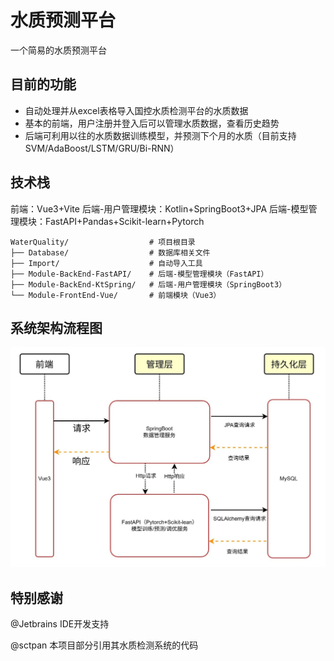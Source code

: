 # 水质预测平台
一个简易的水质预测平台

## 目前的功能
- 自动处理并从excel表格导入国控水质检测平台的水质数据
- 基本的前端，用户注册并登入后可以管理水质数据，查看历史趋势
- 后端可利用以往的水质数据训练模型，并预测下个月的水质（目前支持SVM/AdaBoost/LSTM/GRU/Bi-RNN）


## 技术栈
前端：Vue3+Vite
后端-用户管理模块：Kotlin+SpringBoot3+JPA
后端-模型管理模块：FastAPI+Pandas+Scikit-learn+Pytorch

```plaintext
WaterQuality/                  # 项目根目录
├── Database/                  # 数据库相关文件
├── Import/                    # 自动导入工具
├── Module-BackEnd-FastAPI/    # 后端-模型管理模块（FastAPI）
├── Module-BackEnd-KtSpring/   # 后端-用户管理模块（SpringBoot3）
└── Module-FrontEnd-Vue/       # 前端模块（Vue3）
```

## 系统架构流程图
![系统架构流程图](Flow.jpg)

## 特别感谢
@Jetbrains IDE开发支持

@sctpan 本项目部分引用其水质检测系统的代码